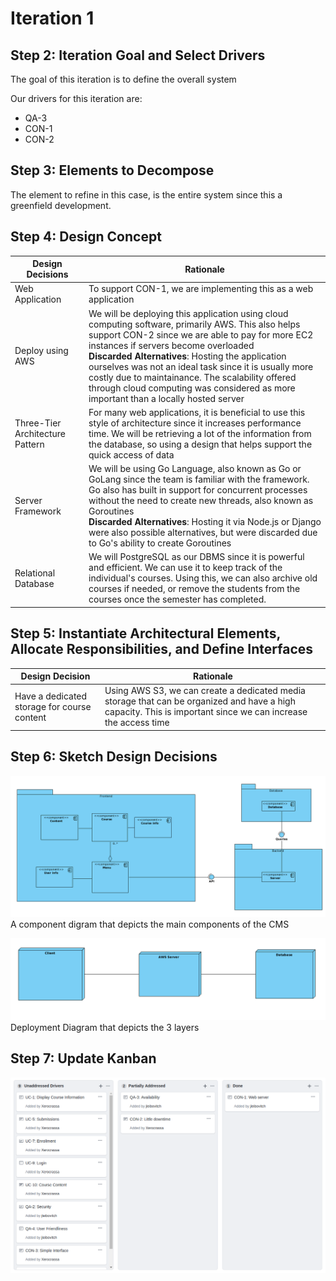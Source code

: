 # Iteration 1

## Step 2: Iteration Goal and Select Drivers

The goal of this iteration is to define the overall system

Our drivers for this iteration are:

* QA-3
* CON-1
* CON-2

## Step 3: Elements to Decompose

The element to refine in this case, is the entire system since this a greenfield development.

## Step 4: Design Concept

| Design Decisions | Rationale                                                                                                                                           |
| ---------------- | --------------------------------------------------------------------------------------------------------------------------------------------------- |
| Web Application  | To support CON-1, we are implementing this as a web application |
| Deploy using AWS | We will be deploying this application  using cloud computing software, primarily AWS. This also helps support CON-2 since we are able to pay for more EC2 instances if servers become overloaded </br> **Discarded Alternatives**: Hosting the application ourselves was not an ideal task since it is usually more costly due to maintainance. The scalability offered through cloud computing was considered as more important than a locally hosted server |
| Three-Tier Architecture Pattern | For many web applications, it is beneficial to use this style of architecture since it increases performance time. We will be retrieving a lot of the information from the database, so using a design that helps support the quick access of data |
| Server Framework | We will be using Go Language, also known as Go or GoLang since the team is familiar with the framework. Go also has built in support for concurrent processes without the need to create new threads, also known as Goroutines</br> **Discarded Alternatives**: Hosting it via Node.js or Django were also possible alternatives, but were discarded due to Go's ability to create Goroutines |
| Relational Database | We will PostgreSQL as our DBMS since it is powerful and efficient. We can use it to keep track of the individual's courses. Using this, we can also archive old courses if needed, or remove the students from the courses once the semester has completed. |

## Step 5: Instantiate Architectural Elements, Allocate Responsibilities, and Define Interfaces

| Design Decision | Rationale |
| --------------- | --------- |
| Have a dedicated storage for course content | Using AWS S3, we can create a dedicated media storage that can be organized and have a high capacity. This is important since we can increase the access time  |


## Step 6: Sketch Design Decisions

![conmponent diagram](component.png)
A component digram that depicts the main components of the CMS

![deployment](deployment.png)
Deployment Diagram that depicts the 3 layers

## Step 7: Update Kanban

![kanban](kanban.png)